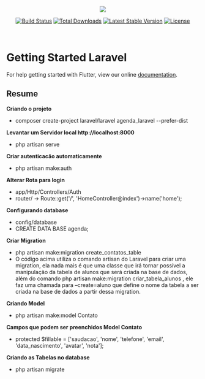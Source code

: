 <p align="center"><img src="https://laravel.com/assets/img/components/logo-laravel.svg"></p>

<p align="center">
<a href="https://travis-ci.org/laravel/framework"><img src="https://travis-ci.org/laravel/framework.svg" alt="Build Status"></a>
<a href="https://packagist.org/packages/laravel/framework"><img src="https://poser.pugx.org/laravel/framework/d/total.svg" alt="Total Downloads"></a>
<a href="https://packagist.org/packages/laravel/framework"><img src="https://poser.pugx.org/laravel/framework/v/stable.svg" alt="Latest Stable Version"></a>
<a href="https://packagist.org/packages/laravel/framework"><img src="https://poser.pugx.org/laravel/framework/license.svg" alt="License"></a>
</p>
<br>

# Getting Started Laravel

For help getting started with Flutter, view our online
[documentation](https://laravel.com/docs/5.8).

## Resume

<b>Criando o projeto</b>

- composer create-project laravel/laravel agenda_laravel --prefer-dist

<b>Levantar um Servidor local http://localhost:8000 </b>

- php artisan serve

<b>Criar autenticacão automaticamente</b>

- php artisan make:auth

<b>Alterar Rota para login</b>

- app/Http/Controllers/Auth
- router/ -> Route::get('/', 'HomeController@index')->name('home');

<b>Configurando database</b>

- config/database
- CREATE DATA BASE agenda;

<b>Criar Migration </b>

- php artisan make:migration create_contatos_table
- O código acima utiliza o comando artisan do Laravel para criar uma migration, ela nada mais é que uma classe que irá tornar possível a manipulação da tabela de alunos que será criada na base de dados, além do comando php artisan make:migration criar_tabela_alunos , ele faz uma chamada para –create=aluno que define o nome da tabela a ser criada na base de dados a partir dessa migration.

<b>Criando Model</b>

- php artisan make:model Contato

<b>Campos que podem ser preenchidos Model Contato</b>

- protected \$fillable = ['saudacao', 'nome', 'telefone', 'email', 'data_nascimento', 'avatar', 'nota'];

<b>Criando as Tabelas no database</b>

- php artisan migrate
